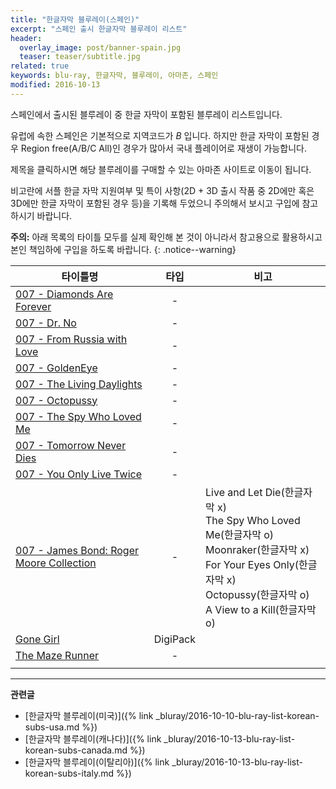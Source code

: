 ```yaml
---
title: "한글자막 블루레이(스페인)"
excerpt: "스페인 출시 한글자막 블루레이 리스트"
header:
  overlay_image: post/banner-spain.jpg
  teaser: teaser/subtitle.jpg
related: true
keywords: blu-ray, 한글자막, 블루레이, 아마존, 스페인
modified: 2016-10-13
---
```


스페인에서 출시된 블루레이 중 한글 자막이 포함된 블루레이 리스트입니다.

유럽에 속한 스페인은 기본적으로 지역코드가 *B* 입니다. 하지만 한글 자막이 포함된 경우 Region free(A/B/C All)인 경우가 많아서 국내 플레이어로 재생이 가능합니다.

제목을 클릭하시면 해당 블루레이를 구매할 수 있는 아마존 사이트로 이동이 됩니다.

비고란에 서플 한글 자막 지원여부 및 특이 사항(2D + 3D 출시 작품 중 2D에만 혹은 3D에만 한글 자막이 포함된 경우 등)을 기록해 두었으니 주의해서 보시고 구입에 참고하시기 바랍니다.

**주의:** 아래 목록의 타이틀 모두를 실제 확인해 본 것이 아니라서 참고용으로 활용하시고 본인 책임하에 구입을 하도록 바랍니다.
{: .notice--warning}

|타이틀명               |타입   |비고                           |
|----------------     |:---:|-------------------------------|
|[007 - Diamonds Are Forever](http://amzn.to/2ekn2SK)|-||
|[007 - Dr. No](http://amzn.to/2e4hbMY)|-||
|[007 - From Russia with Love](http://amzn.to/2ekqDQD)|-||
|[007 - GoldenEye](http://amzn.to/2e4iETJ)|-||
|[007 - The Living Daylights](http://amzn.to/2dZwF6u)|-||
|[007 - Octopussy](http://amzn.to/2ekFrig)|-||
|[007 - The Spy Who Loved Me](http://amzn.to/2eoRRpj)|-||
|[007 - Tomorrow Never Dies](http://amzn.to/2dSZzsc)|-||
|[007 - You Only Live Twice](http://amzn.to/2dSZHrF)|-||
|[007 - James Bond: Roger Moore Collection](http://amzn.to/2ekeZFE)|-|Live and Let Die(한글자막 x)<br/>The Spy Who Loved Me(한글자막 o)<br/>Moonraker(한글자막 x)<br/>For Your Eyes Only(한글자막 x)<br/>Octopussy(한글자막 o)<br/>A View to a Kill(한글자막 o)|
|[Gone Girl](http://amzn.to/2dcba46)|DigiPack||
|[The Maze Runner](http://amzn.to/2e7e9I4)|-||
||||

---

**관련글**

* [한글자막 블루레이(미국)]({% link _bluray/2016-10-10-blu-ray-list-korean-subs-usa.md %})
* [한글자막 블루레이(캐나다)]({% link _bluray/2016-10-13-blu-ray-list-korean-subs-canada.md %})
* [한글자막 블루레이(이탈리아)]({% link _bluray/2016-10-13-blu-ray-list-korean-subs-italy.md %})
